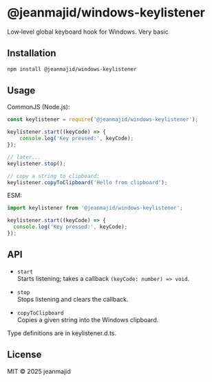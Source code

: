 # @jeanmajid/windows-keylistener

Low‑level global keyboard hook for Windows. Very basic

## Installation

```sh
npm install @jeanmajid/windows-keylistener
```

## Usage

CommonJS (Node.js):

```javascript
const keylistener = require('@jeanmajid/windows-keylistener');

keylistener.start((keyCode) => {
    console.log('Key pressed:', keyCode);
});

// later...
keylistener.stop();

// copy a string to clipboard:
keylistener.copyToClipboard('Hello from clipboard');
```

ESM:

```javascript
import keylistener from '@jeanmajid/windows-keylistener';

keylistener.start((keyCode) => {
  console.log('Key pressed:', keyCode);
});
```

## API

- `start`  
  Starts listening; takes a callback `(keyCode: number) => void`.

- `stop`  
  Stops listening and clears the callback.

- `copyToClipboard`  
  Copies a given string into the Windows clipboard.

Type definitions are in keylistener.d.ts.

## License

MIT © 2025 jeanmajid